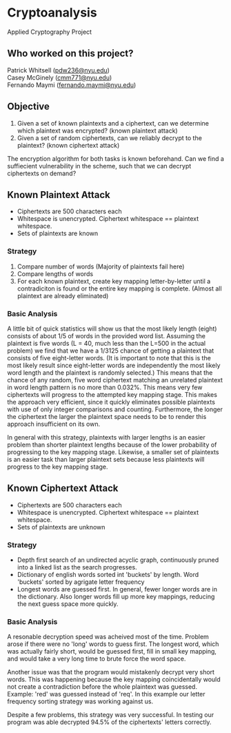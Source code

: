 # Cryptoanalysis
Applied Cryptography Project

## Who worked on this project?

Patrick Whitsell (pdw236@nyu.edu) <br>
Casey McGinely (cmm771@nyu.edu) <br>
Fernando Maymi (fernando.maymi@nyu.edu) <br>

## Objective
1. Given a set of known plaintexts and a ciphertext, can we determine which plaintext was encrypted? (known plaintext attack) <br>
2. Given a set of random ciphertexts, can we reliably decrypt to the plaintext? (known ciphertext attack) <br>

The encryption algorithm for both tasks is known beforehand. Can we find a suffiecient vulnerability in the scheme, such that we can decrypt ciphertexts on demand? <br>

## Known Plaintext Attack
+ Ciphertexts are 500 characters each
+ Whitespace is unencrypted. Ciphertext whitespace == plaintext whitespace.
+ Sets of plaintexts are known

### Strategy
1. Compare number of words (Majority of plaintexts fail here)
2. Compare lengths of words 
3. For each known plaintext, create key mapping letter-by-letter until a contradiciton is found or the entire key mapping is complete. (Almost all plaintext are already eliminated)

### Basic Analysis
A little bit of quick statistics will show us that the most likely length (eight) consists of about 1/5 of words in the provided word list.  Assuming the plaintext is five words (L = 40, much less than the L=500 in the actual problem) we find that we have a 1/3125 chance of getting a plaintext that consists of five eight-letter words.  (It is important to note that this is the most likely result since eight-letter words are independently the most likely word length and the plaintext is randomly selected.)  This means that the chance of any random, five word ciphertext matching an unrelated plaintext in word length pattern is no more than 0.032%. This means very few ciphertexts will progress to the attempted key mapping stage. This makes the approach very efficient, since it quickly eliminates possible plaintexts with use of only integer comparisons and counting. Furthermore, the longer the ciphertext the larger the plaintext space needs to be to render this approach insufficient on its own. <br>

In general with this strategy, plaintexts with larger lengths is an easier problem than shorter plaintext lengths because of the lower probability of progressing to the key mapping stage. Likewise, a smaller set of plaintexts is an easier task than larger plaintext sets because less plaintexts will progress to the key mapping stage.<br>      

## Known Ciphertext Attack
+ Ciphertexts are 500 characters each
+ Whitespace is unencrypted. Ciphertext whitespace == plaintext whitespace.
+ Sets of plaintexts are unknown

### Strategy
+ Depth first search of an undirected acyclic graph, continuously pruned into a linked list as the search progresses.
+ Dictionary of english words sorted int 'buckets' by length. Word 'buckets' sorted by agrigate letter frequency
+ Longest words are guessed first. In general, fewer longer words are in the dictionary. Also longer words fill up more key mappings, reducing the next guess space more quickly. 

### Basic Analysis
A resonable decryption speed was acheived most of the time. Problem arose if there were no 'long' words to guess first. The longest word, which was actually fairly short, would be guessed first, fill in small key mapping, and would take a very long time to brute force the word space. <br>

Another issue was that the program would mistakenly decrypt very short words. This was happening because the key mapping coincidentally would not create a contradiction before the whole plaintext was guessed. Example: 'red' was guessed instead of 'req'. In this example our letter frequency sorting strategy was working against us. <br>

Despite a few problems, this strategy was very successful. In testing our program was able decrypted 94.5% of the ciphertexts' letters correctly.


